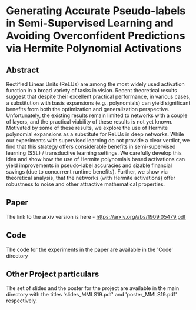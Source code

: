 # Generating Accurate Pseudo-labels in Semi-Supervised Learning and Avoiding Overconfident Predictions via Hermite Polynomial Activations

## Abstract
Rectified Linear Units (ReLUs) are among the most widely used activation function in a broad variety of tasks in vision. Recent theoretical results suggest that despite their excellent practical performance, in various cases, a substitution with basis expansions (e.g., polynomials) can yield significant benefits from both the optimization and generalization perspective. Unfortunately, the existing results remain limited to networks with a couple of layers, and the practical viability of these results is not yet known. Motivated by some of these results, we explore the use of Hermite polynomial expansions as a substitute for ReLUs in deep networks. While our experiments with supervised learning do not provide a clear verdict, we find that this strategy offers considerable benefits in semi-supervised learning (SSL) / transductive learning settings. We carefully develop this idea and show how the use of Hermite polynomials based activations can yield improvements in pseudo-label accuracies and sizable financial savings (due to concurrent runtime benefits). Further, we show via theoretical analysis, that the networks (with Hermite activations) offer robustness to noise and other attractive mathematical properties.

## Paper
The link to the arxiv version is here - https://arxiv.org/abs/1909.05479.pdf

## Code
The code for the experiments in the paper are available in the 'Code' directory

## Other Project particulars
The set of slides and the poster for the project are available in the main directory with the titles 'slides_MMLS19.pdf' and 'poster_MMLS19.pdf' respectively.
